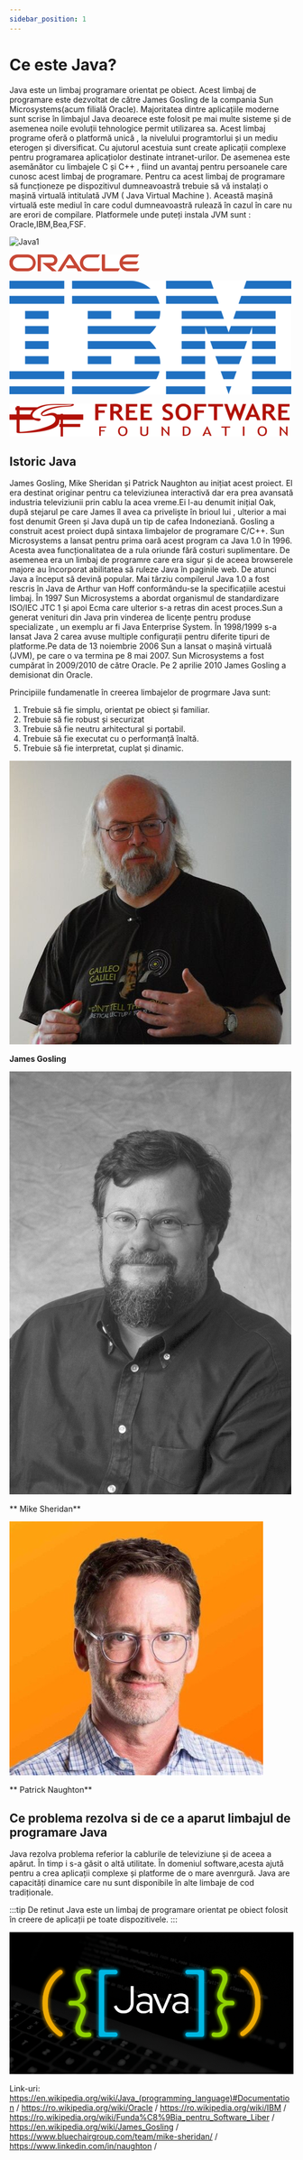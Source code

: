 ```yaml
---
sidebar_position: 1
---
```



# Ce este Java?

Java este un limbaj programare orientat pe obiect. Acest limbaj de programare este dezvoltat de către James Gosling de la compania Sun Microsystems(acum filială Oracle). Majoritatea dintre aplicațiile moderne sunt scrise în limbajul Java deoarece este folosit pe mai multe sisteme și de asemenea noile evoluții tehnologice permit utilizarea sa. Acest limbaj programe oferă o platformă unică , la nivelului programtorlui și un mediu eterogen și diversificat. Cu ajutorul acestuia sunt create aplicații complexe pentru programarea aplicațiolor destinate intranet-urilor.  De asemenea este asemănător cu limbajele C și C++ , fiind un avantaj pentru persoanele care cunosc acest limbaj de programare. Pentru ca acest limbaj de programare să funcționeze pe dispozitivul dumneavoastră trebuie să vă instalați o mașină virtuală intitulată JVM ( Java Virtual Machine ). Această mașină virtuală este mediul în care codul dumneavoastră rulează în cazul în care nu are erori de compilare. Platformele unde puteți instala JVM sunt : Oracle,IBM,Bea,FSF.

![Java1](../../repo/Java/introjava/Java_programming_language_logo.svg-min%20(1)%20(1)%20(1)%20(1)%20(1)%20(1)%20(1)%20(1)%20(1)%20(1).png)

![Java2](../../repo/Java/introjava/Oracle_logo.png)

![Java3](../../repo/Java/introjava/IBM_logo.svg.png)

![Java4](../../repo/Java/introjava/Free_Software_Foundation_logo_and_wordmark.svg.png)

## Istoric Java

James Gosling, Mike Sheridan și Patrick Naughton au inițiat acest proiect. El era destinat originar pentru ca televiziunea interactivă dar era prea avansată industria televiziunii prin cablu la acea vreme.Ei l-au denumit inițial Oak, după stejarul pe care James îl avea ca priveliște în brioul lui , ulterior a mai fost denumit Green  și Java după un tip de cafea Indoneziană. Gosling a construit acest proiect după sintaxa limbajelor de programare C/C++. Sun Microsystems a lansat pentru prima oară acest program ca Java 1.0 în 1996. Acesta avea funcționalitatea de a rula oriunde fără costuri suplimentare. De asemenea era un limbaj de programre care era sigur și de aceea browserele majore au încorporat abilitatea să ruleze Java în paginile web. De atunci Java a început să devină popular. Mai târziu compilerul Java 1.0 a fost rescris în Java de Arthur van Hoff conformându-se  la specificațiile acestui limbaj. În 1997 Sun Microsystems a abordat organismul  de standardizare ISO/IEC JTC 1 și apoi Ecma care ulterior s-a retras din acest proces.Sun a generat venituri din Java prin vinderea de licențe pentru produse specializate , un exemplu ar fi Java Enterprise System. În 1998/1999 s-a lansat Java 2 carea avuse multiple configurații pentru diferite tipuri de platforme.Pe data de 13 noiembrie 2006 Sun a lansat o mașină virtuală (JVM), pe care o va termina pe 8 mai 2007. Sun Microsystems a fost cumpărat în 2009/2010 de către Oracle. Pe 2 aprilie 2010 James Gosling a demisionat din Oracle.

Principiile fundamenatle în creerea limbajelor de progrmare Java sunt:

1. Trebuie să fie simplu, orientat pe obiect și familiar.
2. Trebuie să fie robust și securizat
3. Trebuie să fie neutru arhitectural și portabil.
4. Trebuie să fie executat cu o performanță înaltă.
5. Trebuie să fie interpretat, cuplat și dinamic.

![Java5](../../repo/Java/introjava/1200px-James_Gosling_2008.jpg)

**James Gosling**

![Java6](../../repo/Java/introjava/mikesheridan.jpg)

** Mike Sheridan**

![Java7](../../repo/Java/introjava/1516253156746.jpg)

** Patrick Naughton**

## Ce problema rezolva si de ce a aparut limbajul de programare Java

Java rezolva problema referior la cablurile de televiziune și de aceea a apărut. În timp i s-a găsit o altă utilitate. În domeniul software,acesta ajută pentru a crea aplicații complexe și platforme de o mare avenrgură. Java are capacități dinamice  care nu sunt disponibile în alte limbaje de cod tradiționale.  

:::tip De retinut
Java este un limbaj de programare orientat pe obiect folosit în creere de aplicații pe toate dispozitivele.
:::

![Java8](../../repo/Java/introjava/ST-java1_1x%20(3)_3.png)

Link-uri: https://en.wikipedia.org/wiki/Java_(programming_language)#Documentation /
          https://ro.wikipedia.org/wiki/Oracle  /
          https://ro.wikipedia.org/wiki/IBM  /
          https://ro.wikipedia.org/wiki/Funda%C8%9Bia_pentru_Software_Liber  /
          https://en.wikipedia.org/wiki/James_Gosling  /
          https://www.bluechairgroup.com/team/mike-sheridan/  /
          https://www.linkedin.com/in/naughton  /